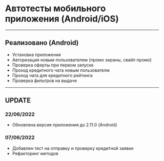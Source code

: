 # Автотесты мобильного приложения (Android/iOS)
---
## Реализовано (Android)
* Установка приложения
* Авторизация новым пользователем (промо экраны, свайп промо)
* Проверка оферты при первом запуске
* Проход кредитного чата новым пользователм
* Проход чата для кредитного рейтинга
* Проверка фильтров на выдаче
---
## UPDATE
### 22/06/2022
* Обновлена версия приложения до 2.11.0 (Android)
### 07/06/2022
* Добавлен тест на отправку и проверку кредитной заявки
* Рефакторинг методов

